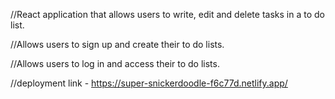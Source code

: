 //React application that allows users to write, edit and delete tasks in a to do list.

//Allows users to sign up and create their to do lists.

//Allows users to log in and access their to do lists.

//deployment link - https://super-snickerdoodle-f6c77d.netlify.app/

